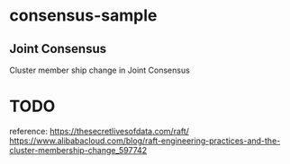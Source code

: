 # consensus-sample


## Joint Consensus


Cluster member ship change in Joint Consensus
# TODO


reference:
https://thesecretlivesofdata.com/raft/
https://www.alibabacloud.com/blog/raft-engineering-practices-and-the-cluster-membership-change_597742
